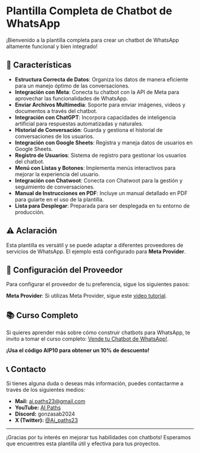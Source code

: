 # Plantilla Completa de Chatbot de WhatsApp

¡Bienvenido a la plantilla completa para crear un chatbot de WhatsApp altamente funcional y bien integrado!

## 🚀 Características

- **Estructura Correcta de Datos**: Organiza los datos de manera eficiente para un manejo óptimo de las conversaciones.
- **Integración con Meta**: Conecta tu chatbot con la API de Meta para aprovechar las funcionalidades de WhatsApp.
- **Enviar Archivos Multimedia**: Soporte para enviar imágenes, videos y documentos a través del chatbot.
- **Integración con ChatGPT**: Incorpora capacidades de inteligencia artificial para respuestas automatizadas y naturales.
- **Historial de Conversación**: Guarda y gestiona el historial de conversaciones de los usuarios.
- **Integración con Google Sheets**: Registra y maneja datos de usuarios en Google Sheets.
- **Registro de Usuarios**: Sistema de registro para gestionar los usuarios del chatbot.
- **Menú con Listas y Botones**: Implementa menús interactivos para mejorar la experiencia del usuario.
- **Integración con Chatwoot**: Conecta con Chatwoot para la gestión y seguimiento de conversaciones.
- **Manual de Instrucciones en PDF**: Incluye un manual detallado en PDF para guiarte en el uso de la plantilla.
- **Lista para Desplegar**: Preparada para ser desplegada en tu entorno de producción.

## ⚠️ Aclaración
Esta plantilla es versátil y se puede adaptar a diferentes proveedores de servicios de WhatsApp. El ejemplo está configurado para **Meta Provider**.

## 🚀 Configuración del Proveedor
Para configurar el proveedor de tu preferencia, sigue los siguientes pasos:

**Meta Provider**: Si utilizas Meta Provider, sigue este [video tutorial](https://www.youtube.com/watch?v=r5Q5M66pxaY&list=PLItELtCfBA389ShH6qJOUkjZdRsbTQg44).

## 📚 Curso Completo
Si quieres aprender más sobre cómo construir chatbots para WhatsApp, te invito a tomar el curso completo: [Vende tu Chatbot de WhatsApp!](https://aipaths.teachable.com/p/chatbot-whatsapp).

**¡Usa el código AIP10 para obtener un 10% de descuento!**

## 📞 Contacto
Si tienes alguna duda o deseas más información, puedes contactarme a través de los siguientes medios:

- **Mail:** [ai.paths23@gmail.com](mailto:ai.paths23@gmail.com)
- **YouTube:** [AI Paths](https://www.youtube.com/channel/UCkk1guGQ6C6I4_XJ2Pa3SiA)
- **Discord:** gonzasab2024
- **X (Twitter):** [@Ai_paths23](https://twitter.com/Ai_paths23)

---

¡Gracias por tu interés en mejorar tus habilidades con chatbots! Esperamos que encuentres esta plantilla útil y efectiva para tus proyectos.